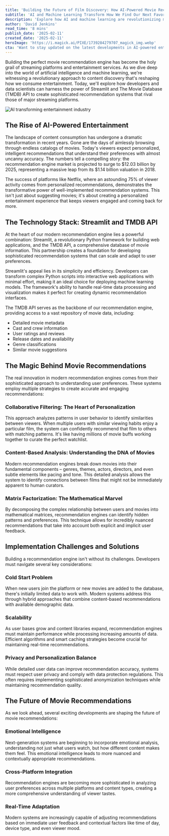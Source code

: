 ```yaml
---
title: 'Building the Future of Film Discovery: How AI-Powered Movie Recommendations Are Revolutionizing Entertainment'
subtitle: 'AI and Machine Learning Transform How We Find Our Next Favorite Films'
description: 'Explore how AI and machine learning are revolutionizing movie recommendations through sophisticated systems built with Streamlit and TMDB API. Learn about collaborative filtering, content-based analysis, and the future of personalized entertainment as the recommendation engine market heads toward a projected $12.03 billion by 2025.'
author: 'David Jenkins'
read_time: '8 mins'
publish_date: '2025-02-11'
created_date: '2025-02-11'
heroImage: 'https://i.magick.ai/PIXE/1739284279707_magick_img.webp'
cta: 'Want to stay updated on the latest developments in AI-powered entertainment? Follow us on LinkedIn for exclusive insights into the future of movie recommendations and digital content discovery!'
---
```


Building the perfect movie recommendation engine has become the holy grail of streaming platforms and entertainment services. As we dive deep into the world of artificial intelligence and machine learning, we're witnessing a revolutionary approach to content discovery that's reshaping how we consume entertainment. Today, we'll explore how developers and data scientists can harness the power of Streamlit and The Movie Database (TMDB) API to create sophisticated recommendation systems that rival those of major streaming platforms.

![AI transforming entertainment industry](https://i.magick.ai/PIXE/1739284279711_magick_img.webp)

## The Rise of AI-Powered Entertainment

The landscape of content consumption has undergone a dramatic transformation in recent years. Gone are the days of aimlessly browsing through endless catalogs of movies. Today's viewers expect personalized, intelligent recommendations that understand their preferences with almost uncanny accuracy. The numbers tell a compelling story: the recommendation engine market is projected to surge to $12.03 billion by 2025, representing a massive leap from its $1.14 billion valuation in 2018.

The success of platforms like Netflix, where an astounding 75% of viewer activity comes from personalized recommendations, demonstrates the transformative power of well-implemented recommendation systems. This isn't just about suggesting movies; it's about creating a personalized entertainment experience that keeps viewers engaged and coming back for more.

## The Technology Stack: Streamlit and TMDB API

At the heart of our modern recommendation engine lies a powerful combination: Streamlit, a revolutionary Python framework for building web applications, and the TMDB API, a comprehensive database of movie information. This partnership creates a foundation for developing sophisticated recommendation systems that can scale and adapt to user preferences.

Streamlit's appeal lies in its simplicity and efficiency. Developers can transform complex Python scripts into interactive web applications with minimal effort, making it an ideal choice for deploying machine learning models. The framework's ability to handle real-time data processing and visualization makes it perfect for creating dynamic recommendation interfaces.

The TMDB API serves as the backbone of our recommendation engine, providing access to a vast repository of movie data, including:
- Detailed movie metadata
- Cast and crew information
- User ratings and reviews
- Release dates and availability
- Genre classifications
- Similar movie suggestions

## The Magic Behind Movie Recommendations

The real innovation in modern recommendation engines comes from their sophisticated approach to understanding user preferences. These systems employ multiple strategies to create accurate and engaging recommendations:

### Collaborative Filtering: The Heart of Personalization

This approach analyzes patterns in user behavior to identify similarities between viewers. When multiple users with similar viewing habits enjoy a particular film, the system can confidently recommend that film to others with matching patterns. It's like having millions of movie buffs working together to curate the perfect watchlist.

### Content-Based Analysis: Understanding the DNA of Movies

Modern recommendation engines break down movies into their fundamental components – genres, themes, actors, directors, and even subtle elements like pacing and tone. This detailed analysis allows the system to identify connections between films that might not be immediately apparent to human curators.

### Matrix Factorization: The Mathematical Marvel

By decomposing the complex relationship between users and movies into mathematical matrices, recommendation engines can identify hidden patterns and preferences. This technique allows for incredibly nuanced recommendations that take into account both explicit and implicit user feedback.

## Implementation Challenges and Solutions

Building a recommendation engine isn't without its challenges. Developers must navigate several key considerations:

### Cold Start Problem
When new users join the platform or new movies are added to the database, there's initially limited data to work with. Modern systems address this through hybrid approaches that combine content-based recommendations with available demographic data.

### Scalability
As user bases grow and content libraries expand, recommendation engines must maintain performance while processing increasing amounts of data. Efficient algorithms and smart caching strategies become crucial for maintaining real-time recommendations.

### Privacy and Personalization Balance
While detailed user data can improve recommendation accuracy, systems must respect user privacy and comply with data protection regulations. This often requires implementing sophisticated anonymization techniques while maintaining recommendation quality.

## The Future of Movie Recommendations

As we look ahead, several exciting developments are shaping the future of movie recommendations:

### Emotional Intelligence
Next-generation systems are beginning to incorporate emotional analysis, understanding not just what users watch, but how different content makes them feel. This emotional intelligence leads to more nuanced and contextually appropriate recommendations.

### Cross-Platform Integration
Recommendation engines are becoming more sophisticated in analyzing user preferences across multiple platforms and content types, creating a more comprehensive understanding of viewer tastes.

### Real-Time Adaptation
Modern systems are increasingly capable of adjusting recommendations based on immediate user feedback and contextual factors like time of day, device type, and even viewer mood.